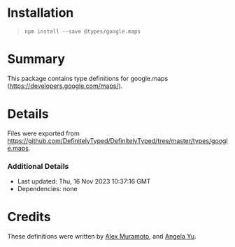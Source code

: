 # Installation
> `npm install --save @types/google.maps`

# Summary
This package contains type definitions for google.maps (https://developers.google.com/maps/).

# Details
Files were exported from https://github.com/DefinitelyTyped/DefinitelyTyped/tree/master/types/google.maps.

### Additional Details
 * Last updated: Thu, 16 Nov 2023 10:37:16 GMT
 * Dependencies: none

# Credits
These definitions were written by [Alex Muramoto](https://github.com/amuramoto), and [Angela Yu](https://github.com/wangela).
